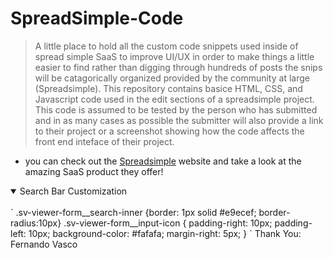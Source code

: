 # SpreadSimple-Code
> A little place to hold all the custom code snippets used inside of spread simple SaaS to improve UI/UX
> in order to make things a little easier to find rather than digging through hundreds of posts the snips will be catagorically organized provided by the community at large (Spreadsimple). This repository contains basice HTML, CSS, and Javascript code used in the edit sections of a spreadsimple project. This code is assumed to be tested by the person who has submitted and in as many cases as possible the submitter will also provide a link to their project or a screenshot showing how the code affects the front end inteface of their project.

* you can check out the [Spreadsimple](https://spreadsimple.com) website and take a look at the amazing SaaS product they offer!

<details open>
<summary>Search Bar Customization</summary>
<br>
`
.sv-viewer-form__search-inner {border: 1px solid #e9ecef; border-radius:10px}
.sv-viewer-form__input-icon {
padding-right: 10px;
padding-left: 10px;
background-color: #fafafa;
margin-right: 5px;
}
`
Thank You: Fernando Vasco
</details>

